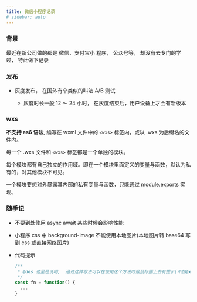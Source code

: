 ```yaml
---
title: 微信小程序记录
# sidebar: auto
---
```


### 背景

最近在新公司做的都是 微信、支付宝小 程序， 公众号等， 却没有去专门的学过， 特此做下记录

### 发布

- 灰度发布， 在国外有个类似的叫法 A/B 测试

  - 灰度时长一般 12 ～ 24 小时， 在灰度结束后，用户设备上才会有新版本

### wxs

**不支持 es6 语法**, 编写在 wxml 文件中的 `<wxs>` 标签内，或以 .wxs 为后缀名的文件内。

每一个 .wxs 文件和 `<wxs>` 标签都是一个单独的模块。

每个模块都有自己独立的作用域。即在一个模块里面定义的变量与函数，默认为私有的，对其他模块不可见。

一个模块要想对外暴露其内部的私有变量与函数，只能通过 module.exports 实现。

### 随手记

- 不要到处使用 async await 某些时候会影响性能
- 小程序 css 中 background-image 不能使用本地图片(本地图片转 base64 写到 css 或直接网络图片)
- 代码提示

  ```javascript
  /**
   * @des 这里是说明,  通过这种写法可以在使用这个方法时候鼠标挪上去有提示(不加@xxx 也可以)
   */
  const fn = function() {
    ...
  }

  ```
